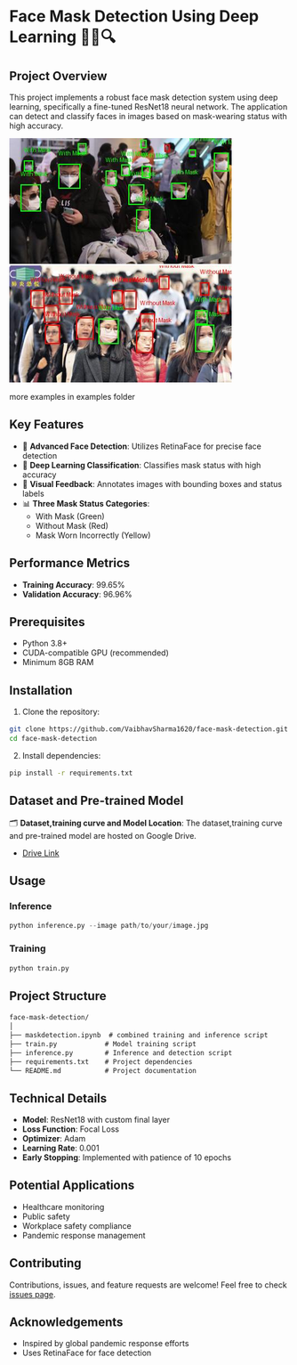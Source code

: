 # Face Mask Detection Using Deep Learning 🧑‍⚕️🔍

## Project Overview

This project implements a robust face mask detection system using deep learning, specifically a fine-tuned ResNet18 neural network. The application can detect and classify faces in images based on mask-wearing status with high accuracy.


![Project Demo](/examples/result8.jpg)
![Project Demo](/examples/result6.jpg)


more examples in examples folder

## Key Features

- 🔬 **Advanced Face Detection**: Utilizes RetinaFace for precise face detection
- 🤖 **Deep Learning Classification**: Classifies mask status with high accuracy
- 🎨 **Visual Feedback**: Annotates images with bounding boxes and status labels
- 📊 **Three Mask Status Categories**:
  - With Mask (Green)
  - Without Mask (Red)
  - Mask Worn Incorrectly (Yellow)

## Performance Metrics

- **Training Accuracy**: 99.65%
- **Validation Accuracy**: 96.96%

## Prerequisites

- Python 3.8+
- CUDA-compatible GPU (recommended)
- Minimum 8GB RAM

## Installation

1. Clone the repository:
```bash
git clone https://github.com/VaibhavSharma1620/face-mask-detection.git
cd face-mask-detection
```

2. Install dependencies:
```bash
pip install -r requirements.txt
```

## Dataset and Pre-trained Model

🗂️ **Dataset,training curve and Model Location**: 
The dataset,training curve and pre-trained model are hosted on Google Drive. 
- [Drive Link](https://drive.google.com/drive/folders/1lIi9m6ugOU8Ui3vc24h9x5osekxCVcgm?usp=sharing)

## Usage

### Inference
```python
python inference.py --image path/to/your/image.jpg
```

### Training
```python
python train.py
```

## Project Structure

```
face-mask-detection/
│
├── maskdetection.ipynb  # combined training and inference script
├── train.py            # Model training script
├── inference.py        # Inference and detection script
├── requirements.txt    # Project dependencies
└── README.md           # Project documentation
```

## Technical Details

- **Model**: ResNet18 with custom final layer
- **Loss Function**: Focal Loss
- **Optimizer**: Adam
- **Learning Rate**: 0.001
- **Early Stopping**: Implemented with patience of 10 epochs

## Potential Applications

- Healthcare monitoring
- Public safety
- Workplace safety compliance
- Pandemic response management


## Contributing

Contributions, issues, and feature requests are welcome! Feel free to check [issues page](https://github.com/VaibhavSharma1620/face-mask-detection/issues).

## Acknowledgements

- Inspired by global pandemic response efforts
- Uses RetinaFace for face detection
